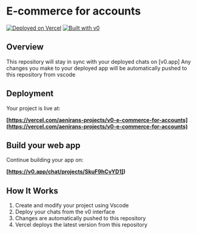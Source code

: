 # E-commerce for accounts


[![Deployed on Vercel](https://img.shields.io/badge/Deployed%20on-Vercel-black?style=for-the-badge&logo=vercel)](https://vercel.com/aenirans-projects/v0-e-commerce-for-accounts)
[![Built with v0](https://img.shields.io/badge/Built%20with-v0.app-black?style=for-the-badge)](https://v0.app/chat/projects/SkuF9hCvYD1)

## Overview

This repository will stay in sync with your deployed chats on [v0.app]
Any changes you make to your deployed app will be automatically pushed to this repository from vscode

## Deployment

Your project is live at:

**[https://vercel.com/aenirans-projects/v0-e-commerce-for-accounts](https://vercel.com/aenirans-projects/v0-e-commerce-for-accounts)**

## Build your web  app

Continue building your app on:

**[https://v0.app/chat/projects/SkuF9hCvYD1])**

## How It Works

1. Create and modify your project using Vscode
2. Deploy your chats from the v0 interface
3. Changes are automatically pushed to this repository
4. Vercel deploys the latest version from this repository
